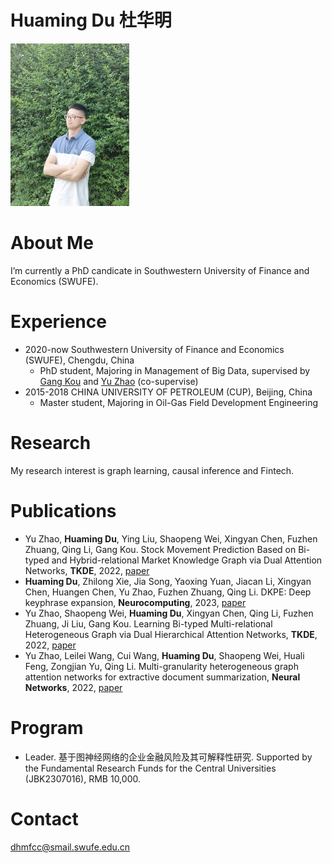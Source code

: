 # Huaming Du 杜华明

<!-- ![alt 属性文本](https://github.com/trytodoit227/trytodoit227/blob/master/pig.jpg =100x) -->
<img width="190" height="260" src="https://github.com/trytodoit227/dhm/blob/master/pig.jpg"/>

# About Me

I’m currently a PhD candicate in Southwestern University of Finance and Economics (SWUFE).
 
# Experience

- 2020-now Southwestern University of Finance and Economics (SWUFE), Chengdu, China
    - PhD student, Majoring in Management of Big Data, supervised by [Gang Kou][5] and [Yu Zhao][6] (co-supervise)
- 2015-2018 CHINA UNIVERSITY OF PETROLEUM (CUP), Beijing, China
    - Master student, Majoring in Oil-Gas Field Development Engineering
 
# Research

My research interest is graph learning, causal inference and Fintech.

# Publications
- Yu Zhao, **Huaming Du**, Ying Liu, Shaopeng Wei, Xingyan Chen, Fuzhen Zhuang, Qing Li, Gang Kou.
  Stock Movement Prediction Based on Bi-typed and Hybrid-relational Market Knowledge Graph via Dual Attention Networks, **TKDE**, 2022, [paper][1]
- **Huaming Du**, Zhilong Xie, Jia Song, Yaoxing Yuan, Jiacan Li, Xingyan Chen, Huangen Chen, Yu Zhao, Fuzhen Zhuang, Qing Li.
  DKPE: Deep keyphrase expansion, **Neurocomputing**, 2023, [paper][2]
- Yu Zhao, Shaopeng Wei, **Huaming Du**, Xingyan Chen, Qing Li, Fuzhen Zhuang, Ji Liu, Gang Kou.
  Learning Bi-typed Multi-relational Heterogeneous Graph via Dual Hierarchical Attention Networks, **TKDE**, 2022, [paper][3]
- Yu Zhao, Leilei Wang, Cui Wang, **Huaming Du**, Shaopeng Wei, Huali Feng, Zongjian Yu, Qing Li.
  Multi-granularity heterogeneous graph attention networks for extractive document summarization, **Neural Networks**, 2022, [paper][4]

# Program
- Leader. 基于图神经网络的企业金融风险及其可解释性研究.
  Supported by the Fundamental Research Funds for the Central Universities (JBK2307016), RMB 10,000.
# Contact
dhmfcc@smail.swufe.edu.cn


[1]: https://ieeenew.66557.net/abstract/document/9942340
[2]: https://www-sciencedirect-com-ssl.3178.top/science/article/pii/S0925231223013000
[3]: https://ieeenew.66557.net/abstract/document/9954185
[4]: https://www-sciencedirect-com-ssl.3178.top/science/article/pii/S0893608022003215
[5]: https://scholar.google.com/citations?hl=zh-CN&user=dRL7HngAAAAJ
[6]: https://scholar.google.com/citations?hl=zh-CN&user=J3yW0aYAAAAJ
